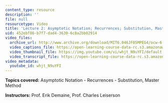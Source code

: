 ```yaml
---
content_type: resource
description: ''
file: null
resourcetype: Video
title: 'Lecture 2: Asymptotic Notation; Recurrences; Substitution, Master Method'
uid: 452ebf86-b7f7-dad4-3639-6c8a2bb02914
video_files:
  archive_url: http://www.archive.org/download/MIT6.046JF05MPEG4/ocw-6.046-12sep2005-220k.mp4
  video_captions_file: https://open-learning-course-data-rc.s3.amazonaws.com/6-046j-introduction-to-algorithms-sma-5503-fall-2005/29d773f24e1b5d39b35969da999fe96d_whjt_N9uYFI.vtt
  video_thumbnail_file: https://img.youtube.com/vi/whjt_N9uYFI/default.jpg
  video_transcript_file: https://open-learning-course-data-rc.s3.amazonaws.com/6-046j-introduction-to-algorithms-sma-5503-fall-2005/81d240e8db219502712349254cdd5272_whjt_N9uYFI.pdf
video_metadata:
  youtube_id: whjt_N9uYFI
---
```


**Topics covered:** Asymptotic Notation - Recurrences - Substitution, Master Method

**Instructors:** Prof. Erik Demaine, Prof. Charles Leiserson